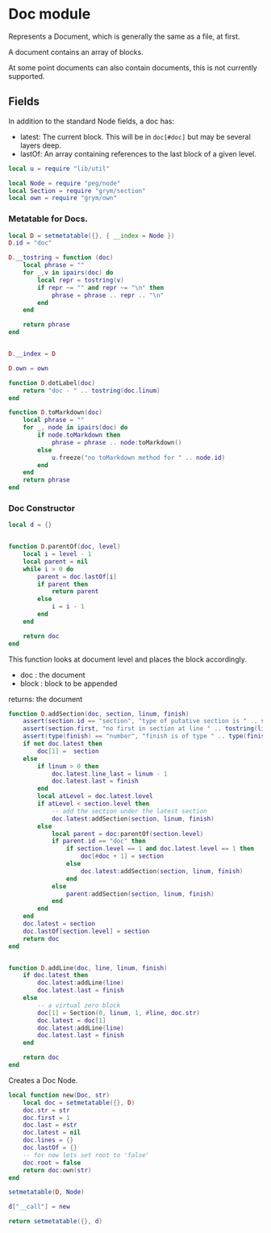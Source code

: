 # Doc module
 Represents a Document, which is generally the same as a file, at first.

 A document contains an array of blocks. 

 At some point documents can also contain documents, this is not
 currently supported.


## Fields

 In addition to the standard Node fields, a doc has:
 
 - latest: The current block.  This will be in `doc[#doc]` but may
           be several layers deep.
 - lastOf: An array containing references to the last block of a
           given level.


```lua
local u = require "lib/util"

local Node = require "peg/node"
local Section = require "grym/section"
local own = require "grym/own"
```
### Metatable for Docs.
```lua
local D = setmetatable({}, { __index = Node })
D.id = "doc"

D.__tostring = function (doc)
    local phrase = ""
    for _,v in ipairs(doc) do
        local repr = tostring(v)
        if repr ~= "" and repr ~= "\n" then
            phrase = phrase .. repr .. "\n"
        end
    end

    return phrase 
end


D.__index = D

D.own = own

function D.dotLabel(doc)
    return "doc - " .. tostring(doc.linum)
end 

function D.toMarkdown(doc)
    local phrase = ""
    for _, node in ipairs(doc) do
        if node.toMarkdown then
            phrase = phrase .. node:toMarkdown()
        else 
            u.freeze("no toMarkdown method for " .. node.id)
        end
    end
    return phrase
end
```
### Doc Constructor

```lua
local d = {}


function D.parentOf(doc, level)
    local i = level - 1
    local parent = nil
    while i > 0 do
        parent = doc.lastOf[i]
        if parent then
            return parent
        else
            i = i - 1
        end
    end

    return doc
end
```
 This function looks at document level and places the block
 accordingly.
 
 - doc : the document
 - block : block to be appended

 returns: the document


```lua
function D.addSection(doc, section, linum, finish)
    assert(section.id == "section", "type of putative section is " .. section.id)
    assert(section.first, "no first in section at line " .. tostring(linum))
    assert(type(finish) == "number", "finish is of type " .. type(finish))
    if not doc.latest then
        doc[1] =  section
    else
        if linum > 0 then
            doc.latest.line_last = linum - 1
            doc.latest.last = finish   
        end
        local atLevel = doc.latest.level 
        if atLevel < section.level then
            -- add the section under the latest section
            doc.latest:addSection(section, linum, finish)
        else
            local parent = doc:parentOf(section.level)
            if parent.id == "doc" then
                if section.level == 1 and doc.latest.level == 1 then
                    doc[#doc + 1] = section
                else
                    doc.latest:addSection(section, linum, finish)
                end
            else
                parent:addSection(section, linum, finish)
            end
        end
    end
    doc.latest = section
    doc.lastOf[section.level] = section
    return doc
end


function D.addLine(doc, line, linum, finish)
    if doc.latest then
        doc.latest:addLine(line)
        doc.latest.last = finish
    else
        -- a virtual zero block
        doc[1] = Section(0, linum, 1, #line, doc.str)
        doc.latest = doc[1]
        doc.latest:addLine(line)
        doc.latest.last = finish
    end

    return doc
end
```
 Creates a Doc Node.




```lua
local function new(Doc, str)
    local doc = setmetatable({}, D)
    doc.str = str
    doc.first = 1
    doc.last = #str
    doc.latest = nil
    doc.lines = {}
    doc.lastOf = {}
    -- for now lets set root to 'false'
    doc.root = false
    return doc:own(str)
end

setmetatable(D, Node)

d["__call"] = new

return setmetatable({}, d)
```
